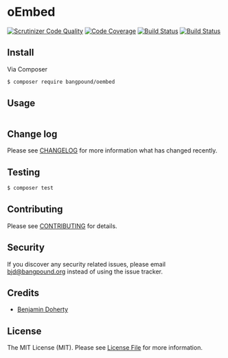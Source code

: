 oEmbed
======

[![Scrutinizer Code Quality](https://scrutinizer-ci.com/g/bangpound/oEmbed/badges/quality-score.png?b=master)](https://scrutinizer-ci.com/g/bangpound/oEmbed/?branch=master)
[![Code Coverage](https://scrutinizer-ci.com/g/bangpound/oEmbed/badges/coverage.png?b=master)](https://scrutinizer-ci.com/g/bangpound/oEmbed/?branch=master)
[![Build Status](https://scrutinizer-ci.com/g/bangpound/oEmbed/badges/build.png?b=master)](https://scrutinizer-ci.com/g/bangpound/oEmbed/build-status/master)
[![Build Status](https://travis-ci.org/bangpound/oEmbed.svg?branch=master)](https://travis-ci.org/bangpound/oEmbed)

## Install

Via Composer

``` bash
$ composer require bangpound/oembed
```

## Usage

``` php
```

## Change log

Please see [CHANGELOG](CHANGELOG.md) for more information what has changed recently.

## Testing

``` bash
$ composer test
```

## Contributing

Please see [CONTRIBUTING](CONTRIBUTING.md) for details.

## Security

If you discover any security related issues, please email bjd@bangpound.org instead of using the issue tracker.

## Credits

- [Benjamin Doherty](https://bangpound.org)

## License

The MIT License (MIT). Please see [License File](LICENSE.md) for more information.
